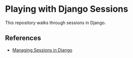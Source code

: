 # Playing with Django Sessions

This repository walks through sessions in Django.

## References

- [Managing Sessions in Django](https://medium.com/better-programming/managing-sessions-in-django-92ef72db4c63)
